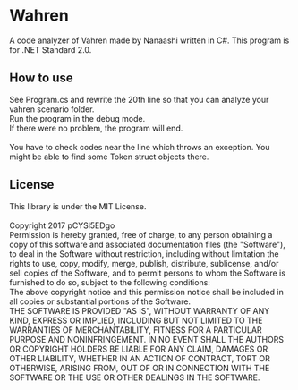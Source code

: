 # Wahren
A code analyzer of Vahren made by Nanaashi written in C#.
This program is for .NET Standard 2.0.

## How to use
See Program.cs and rewrite the 20th line so that you can analyze your vahren scenario folder.<br/>
Run the program in the debug mode.<br/>
If there were no problem, the program will end.<br/><br/>
You have to check codes near the line which throws an exception. You might be able to find some Token struct objects there.<br/>

## License

This library is under the MIT License.<br/><br/>
Copyright 2017 pCYSl5EDgo<br/>
Permission is hereby granted, free of charge, to any person obtaining a copy of this software and associated documentation files (the "Software"), to deal in the Software without restriction, including without limitation the rights to use, copy, modify, merge, publish, distribute, sublicense, and/or sell copies of the Software, and to permit persons to whom the Software is furnished to do so, subject to the following conditions:<br/>
The above copyright notice and this permission notice shall be included in all copies or substantial portions of the Software.<br/>
THE SOFTWARE IS PROVIDED "AS IS", WITHOUT WARRANTY OF ANY KIND, EXPRESS OR IMPLIED, INCLUDING BUT NOT LIMITED TO THE WARRANTIES OF MERCHANTABILITY, FITNESS FOR A PARTICULAR PURPOSE AND NONINFRINGEMENT. IN NO EVENT SHALL THE AUTHORS OR COPYRIGHT HOLDERS BE LIABLE FOR ANY CLAIM, DAMAGES OR OTHER LIABILITY, WHETHER IN AN ACTION OF CONTRACT, TORT OR OTHERWISE, ARISING FROM, OUT OF OR IN CONNECTION WITH THE SOFTWARE OR THE USE OR OTHER DEALINGS IN THE SOFTWARE.
